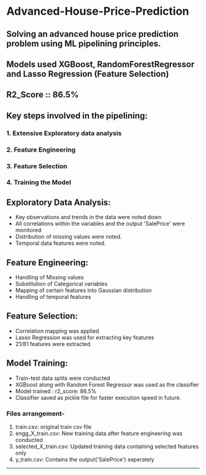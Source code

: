 # Advanced-House-Price-Prediction

## Solving an advanced house price prediction problem using ML pipelining principles. 

## Models used XGBoost, RandomForestRegressor and Lasso Regression (Feature Selection)
## R2_Score :: 86.5%


## Key steps involved in the pipelining:

### 1. Extensive Exploratory data analysis
### 2. Feature Engineering
### 3. Feature Selection
### 4. Training the Model


## Exploratory Data Analysis:

- Key observations and trends in the data were noted down
- All correlations within the variables and the output 'SalePrice' were monitored
- Distribution of missing values were noted.
- Temporal data features were noted.


## Feature Engineering:

- Handling of Missing values
- Substitution of Categorical variables 
- Mapping of certain features into Gaussian distribution
- Handling of temporal features


## Feature Selection:

- Correlation mapping was applied
- Lasso Regression was used for extracting key features
- 21/81 features were extracted


## Model Training:

- Train-test data splits were conducted
- XGBoost along with Random Forest Regressor was used as the classifier
- Model trained : r2_score: 86.5%
- Classifier saved as pickle file for faster execution speed in future.

### Files arrangement-

1. train.csv: original train csv file
2. engg_X_train.csv: New training data after feature engineering was conducted
3. selected_X_train.csv: Updated training data containing selected features only
4. y_train.csv: Contains the output('SalePrice') seperately



*******************************************************************************



